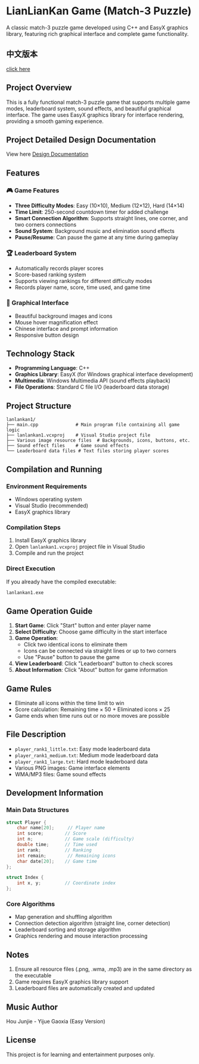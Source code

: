 
# LianLianKan Game (Match-3 Puzzle)

A classic match-3 puzzle game developed using C++ and EasyX graphics library, featuring rich graphical interface and complete game functionality.

## 中文版本
[click here](./lanlankan1/README.md)
## Project Overview

This is a fully functional match-3 puzzle game that supports multiple game modes, leaderboard system, sound effects, and beautiful graphical interface. The game uses EasyX graphics library for interface rendering, providing a smooth gaming experience.

## Project Detailed Design Documentation
 View here [Design Documentation](./lanlankan1/程序设计课程实践课程大作业_连连看实验报告.doc)

## Features

### 🎮 Game Features
- **Three Difficulty Modes**: Easy (10×10), Medium (12×12), Hard (14×14)
- **Time Limit**: 250-second countdown timer for added challenge
- **Smart Connection Algorithm**: Supports straight lines, one corner, and two corners connections
- **Sound System**: Background music and elimination sound effects
- **Pause/Resume**: Can pause the game at any time during gameplay

### 🏆 Leaderboard System
- Automatically records player scores
- Score-based ranking system
- Supports viewing rankings for different difficulty modes
- Records player name, score, time used, and game time

### 🎨 Graphical Interface
- Beautiful background images and icons
- Mouse hover magnification effect
- Chinese interface and prompt information
- Responsive button design

## Technology Stack

- **Programming Language**: C++
- **Graphics Library**: EasyX (for Windows graphical interface development)
- **Multimedia**: Windows Multimedia API (sound effects playback)
- **File Operations**: Standard C file I/O (leaderboard data storage)

## Project Structure

```
lanlankan1/
├── main.cpp              # Main program file containing all game logic
├── lanlankan1.vcxproj    # Visual Studio project file
├── Various image resource files  # Backgrounds, icons, buttons, etc.
├── Sound effect files    # Game sound effects
└── Leaderboard data files # Text files storing player scores
```

## Compilation and Running

### Environment Requirements
- Windows operating system
- Visual Studio (recommended)
- EasyX graphics library

### Compilation Steps
1. Install EasyX graphics library
2. Open `lanlankan1.vcxproj` project file in Visual Studio
3. Compile and run the project

### Direct Execution
If you already have the compiled executable:
```bash
lanlankan1.exe
```

## Game Operation Guide

1. **Start Game**: Click "Start" button and enter player name
2. **Select Difficulty**: Choose game difficulty in the start interface
3. **Game Operation**:
   - Click two identical icons to eliminate them
   - Icons can be connected via straight lines or up to two corners
   - Use "Pause" button to pause the game
4. **View Leaderboard**: Click "Leaderboard" button to check scores
5. **About Information**: Click "About" button for game information

## Game Rules

- Eliminate all icons within the time limit to win
- Score calculation: Remaining time × 50 + Eliminated icons × 25
- Game ends when time runs out or no more moves are possible

## File Description

- `player_rank1_little.txt`: Easy mode leaderboard data
- `player_rank1_medium.txt`: Medium mode leaderboard data
- `player_rank1_large.txt`: Hard mode leaderboard data
- Various PNG images: Game interface elements
- WMA/MP3 files: Game sound effects

## Development Information

### Main Data Structures
```c++
struct Player {
    char name[20];     // Player name
    int score;        // Score
    int n;            // Game scale (difficulty)
    double time;      // Time used
    int rank;         // Ranking
    int remain;        // Remaining icons
    char date[20];    // Game time
};

struct Index {
    int x, y;         // Coordinate index
};
```

### Core Algorithms
- Map generation and shuffling algorithm
- Connection detection algorithm (straight line, corner detection)
- Leaderboard sorting and storage algorithm
- Graphics rendering and mouse interaction processing

## Notes

1. Ensure all resource files (.png, .wma, .mp3) are in the same directory as the executable
2. Game requires EasyX graphics library support
3. Leaderboard files are automatically created and updated

## Music Author

Hou Junjie - Yijue Gaoxia (Easy Version)

## License

This project is for learning and entertainment purposes only.

        